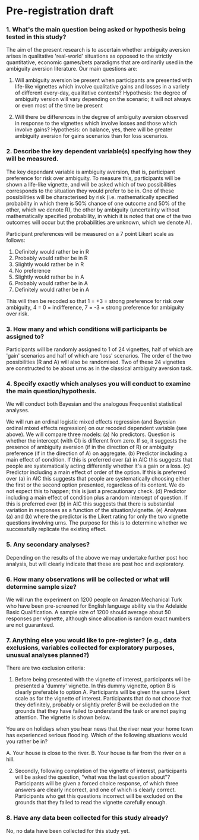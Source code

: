 # Pre-registration draft

### 1. What's the main question being asked or hypothesis being tested in this study?

The aim of the present research is to ascertain whether ambiguity aversion arises in qualitative 'real-world' situations as opposed to the strictly quantitative, economic games/bets paradigms that are ordinarily used in the ambiguity aversion literature. Our main questions are:

1. Will ambiguity aversion be present when participants are presented with life-like vignettes which involve qualitative gains and losses in a variety of different every-day, qualitative contexts? Hypothesis: the degree of ambiguity version will vary depending on the scenario; it will not always or even most of the time be present 

2. Will there be differences in the degree of ambiguity aversion observed in response to the vignettes which involve losses and those which involve gains? Hypothesis: on balance, yes, there will be greater ambiguity aversion for gains scenarios than for loss scenarios. 

### 2. Describe the key dependent variable(s) specifying how they will be measured.

The key dependant variable is ambiguity aversion, that is, participant preference for risk over ambiguity. To measure this, participants will be shown a life-like vignette, and will be asked which of two possibilities corresponds to the situation they would prefer to be in. One of these possibilities will be characterised by risk (i.e. mathematically specified probability in which there is 50% chance of one outcome and 50% of the other, which we denote R), the other by ambiguity (uncertainty without mathematically specified probability, in which it is noted that one of the two outcomes will occur but the probabilities are unknown, which we denote A). 

Participant preferences will be measured on a 7 point Likert scale as follows:

1. Definitely would rather be in R
2. Probably would rather be in R
3. Slightly would rather be in R
4. No preference
5. Slightly would rather be in A
6. Probably would rather be in A
7. Definitely would rather be in A

This will then be recoded so that 1 = +3 = strong preference for risk over ambiguity, 4 = 0 = indifference, 7 = -3 = strong preference for ambiguity over risk.

### 3. How many and which conditions will participants be assigned to?

Participants will be randomly assigned to 1 of 24 vignettes, half of which are 'gain' scenarios and half of which are 'loss' scenarios. The order of the two possibilities (R and A) will also be randomised. Two of these 24 vignettes are constructed to be about urns as in the classical ambiguity aversion task.

### 4. Specify exactly which analyses you will conduct to examine the main question/hypothesis.

We will conduct both Bayesian and the analogous Frequentist statistical analyses.

We will run an ordinal logistic mixed effects regression (and Bayesian ordinal mixed effects regression) on our recoded dependent variable (see above). We will compare three models:
    (a) No predictors. Question is whether the intercept (with CI) is different from zero. If so, it suggests the presence of ambiguity aversion (if in the direction of R) or ambiguity preference (if in the direction of A) on aggregate.
    (b) Predictor including a main effect of condition. If this is preferred over (a) in AIC this suggests that people are systematically acting differently whether it's a gain or a loss.
    (c) Predictor including a main effect of order of the option. If this is preferred over (a) in AIC this suggests that people are systematically choosing either the first or the second option presented, regardless of its content. We do not expect this to happen; this is just a precautionary check.
    (d) Predictor including a main effect of condition plus a random intercept of question. If this is preferred over (b) in AIC this suggests that there is substantial variation in responses as a function of the situation/vignette.
    (e) Analyses (a) and (b) where the predictor is the Likert rating for only the two vignette questions involving urns. The purpose for this is to determine whether we successfully replicate the existing effect.


### 5. Any secondary analyses?

Depending on the results of the above we may undertake further post hoc analysis, but will clearly indicate that these are post hoc and exploratory.

### 6. How many observations will be collected or what will determine sample size?

We will run the experiment on 1200 people on Amazon Mechanical Turk who have been pre-screened for English language ability via the Adelaide Basic Qualification. A sample size of 1200 should average about 50 responses per vignette, although since allocation is random exact numbers are not guaranteed. 

### 7. Anything else you would like to pre-register? (e.g., data exclusions, variables collected for exploratory purposes, unusual analyses planned?)

There are two exclusion criteria: 

1. Before being presented with the vignette of interest, participants will be presented a 'dummy' vignette. In this dummy vignette, option B is clearly preferable to option A. Participants will be given the same Likert scale as for the vignette of interest. Participants that do not choose that they definitely, probably or slightly prefer B will be excluded on the grounds that they have failed to understand the task or are not paying attention. The vignette is shown below.

You are on holidays when you hear news that the river near your home town has experienced serious flooding. Which of the following situations would you rather be in? 

A. Your house is close to the river. 
B. Your house is far from the river on a hill. 


2. Secondly, following completion of the vignette of interest, participants will be asked the question, "what was the last question about"? Participants will be given a forced choice response, of which three answers are clearly incorrect, and one of which is clearly correct. Participants who get this questions incorrect will be excluded on the grounds that they failed to read the vignette carefully enough. 

### 8. Have any data been collected for this study already?

No, no data have been collected for this study yet.


